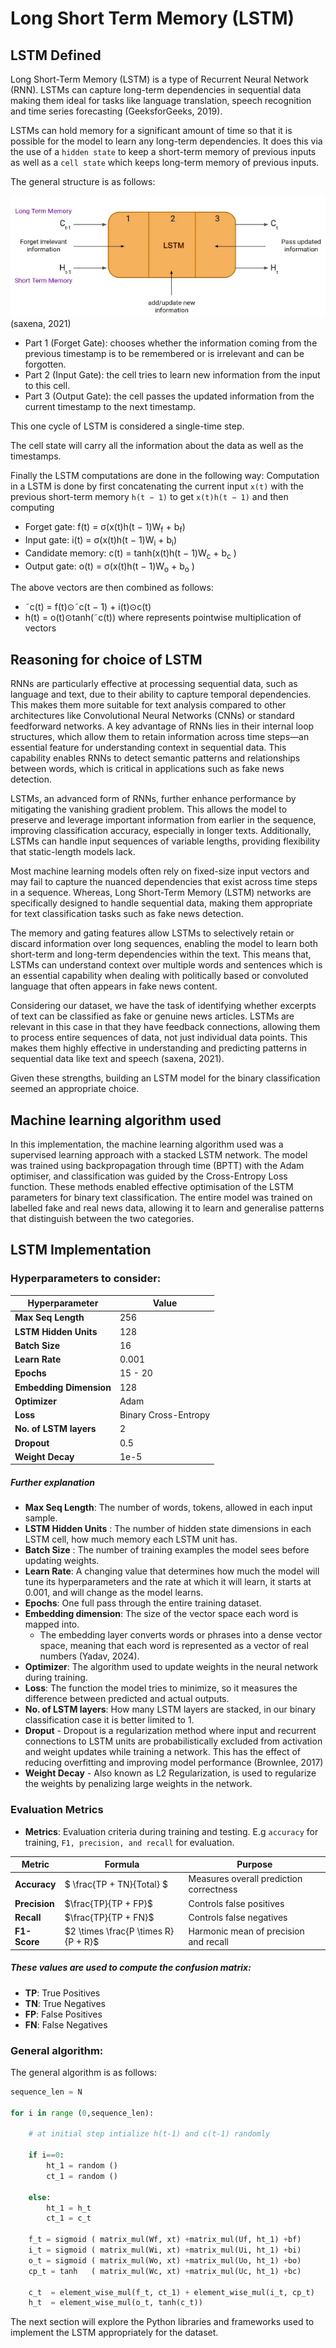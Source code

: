 # Long Short Term Memory (LSTM)

## LSTM Defined
Long Short-Term Memory (LSTM) is a type of Recurrent Neural Network (RNN). LSTMs can capture long-term dependencies in sequential data making them ideal for tasks like language translation, speech recognition and time series forecasting (GeeksforGeeks, 2019).

LSTMs can hold memory for a significant amount of time so that it is possible for the model to learn any long-term dependencies. It does this via the use of a `hidden state` to keep a short-term memory of previous inputs as well as a `cell state` which keeps long-term memory of previous inputs.

The general structure is as follows: 

![alt text](media/image.png) (saxena, 2021)

- Part 1 (Forget Gate): chooses whether the information coming from the previous timestamp is to be remembered or is irrelevant and can be forgotten.
- Part 2 (Input Gate): the cell tries to learn new information from the input to this cell.
- Part 3 (Output Gate): the cell passes the updated information from the current timestamp to the next timestamp. 

This one cycle of LSTM is considered a single-time step.

The cell state will carry all the information about the data as well as the timestamps.

Finally the LSTM computations are done in the following way: 
Computation in a LSTM is done by first concatenating the current input `x(t)` with the previous short-term memory `h(t − 1)` to get `x(t)h(t − 1)` and then computing 

- Forget gate: f(t) = σ(x(t)h(t − 1)W<sub>f</sub> + b<sub>f</sub>)
- Input gate: i(t) =  σ(x(t)h(t − 1)W<sub>i</sub> + b<sub>i</sub>)
- Candidate memory: c(t) = tanh(x(t)h(t − 1)W<sub>c</sub>  + b<sub>c</sub> )
- Output gate: o(t) = σ(x(t)h(t − 1)W<sub>o</sub>  + b<sub>o</sub> )

The above vectors are then combined as follows:
- &tilde;c(t) = f(t)⊙&tilde;c(t − 1) + i(t)⊙c(t)
- h(t) = o(t)⊙tanh(&tilde;c(t))
where  represents pointwise multiplication of vectors



## Reasoning for choice of LSTM

RNNs are particularly effective at processing sequential data, such as language and text, due to their ability to capture temporal dependencies. This makes them more suitable for text analysis compared to other architectures like Convolutional Neural Networks (CNNs) or standard feedforward networks.
A key advantage of RNNs lies in their internal loop structures, which allow them to retain information across time steps—an essential feature for understanding context in sequential data. This capability enables RNNs to detect semantic patterns and relationships between words, which is critical in applications such as fake news detection.

LSTMs, an advanced form of RNNs, further enhance performance by mitigating the vanishing gradient problem. This allows the model to preserve and leverage important information from earlier in the sequence, improving classification accuracy, especially in longer texts. Additionally, LSTMs can handle input sequences of variable lengths, providing flexibility that static-length models lack.

Most machine learning models often rely on fixed-size input vectors and may fail to capture the nuanced dependencies that exist across time steps in a sequence. Whereas, Long Short-Term Memory (LSTM) networks are specifically designed to handle sequential data, making them appropriate for text classification tasks such as fake news detection.

The memory and gating features allow LSTMs to selectively retain or discard information over long sequences, enabling the model to learn both short-term and long-term dependencies within the text. This means that, LSTMs can understand context over multiple words and sentences which is an essential capability when dealing with politically based or convoluted language that often appears in fake news content.

Considering our dataset, we have the task of identifying whether excerpts of text can be classified as fake or genuine news articles. LSTMs are relevant in this case in that they have feedback connections, allowing them to process entire sequences of data, not just individual data points. This makes them highly effective in understanding and predicting patterns in sequential data like text and speech (saxena, 2021).

Given these strengths, building an LSTM model for the binary classification seemed an appropriate choice.


## Machine learning algorithm used

In this implementation, the machine learning algorithm used was a supervised learning approach with a stacked LSTM network. The model was trained using backpropagation through time (BPTT) with the Adam optimiser, and classification was guided by the Cross-Entropy Loss function. These methods enabled effective optimisation of the LSTM parameters for binary text classification. The entire model was trained on labelled fake and real news data, allowing it to learn and generalise patterns that distinguish between the two categories.



## LSTM Implementation

### Hyperparameters to consider: 

| Hyperparameter        | Value                            | 
| --------------------- | -------------------------------- | 
| **Max Seq Length**    | 256                              | 
| **LSTM Hidden Units**        | 128                              | 
| **Batch Size**        | 16                       | 
| **Learn Rate**           | 0.001                           |
| **Epochs**            | 15 - 20                           | 
| **Embedding Dimension** | 128                           | 
| **Optimizer**         | Adam                             | 
| **Loss**              | Binary Cross-Entropy             | 
| **No. of LSTM layers**| 2                                 |
| **Dropout**           | 0.5                               |
| **Weight Decay**           |  1e-5                             |


##### Further explanation

- **Max Seq Length**: The number of words, tokens, allowed in each input sample.
- **LSTM Hidden Units** :  The number of hidden state dimensions in each LSTM cell, how much memory each LSTM unit has. 
- **Batch Size** :  The number of training examples the model sees before updating weights.
- **Learn Rate**: A changing value that determines how much the model will tune its hyperparameters and the rate at which it will learn, it starts at 0.001, and will change as the model learns.
- **Epochs**: One full pass through the entire training dataset.   
- **Embedding dimension**: The size of the vector space each word is mapped into. 
    - The embedding layer converts words or phrases into a dense vector space, meaning that each word is represented as a vector of real numbers (Yadav, 2024).
- **Optimizer**: The algorithm used to update weights in the neural network during training.  
- **Loss**: The function the model tries to minimize, so it measures the difference between predicted and actual outputs.            
- **No. of LSTM layers**: How many LSTM layers are stacked, in our binary classification case it is better limited to 1.
- **Droput** - Dropout is a regularization method where input and recurrent connections to LSTM units are probabilistically excluded from activation and weight updates while training a network. This has the effect of reducing overfitting and improving model performance (Brownlee, 2017)
- **Weight Decay** - Also known as L2 Regularization, is used to regularize the weights by penalizing large weights in the network.


### Evaluation Metrics

- **Metrics**: Evaluation criteria during training and testing. E.g `accuracy` for training, `F1, precision, and recall` for evaluation.

| Metric      | Formula               | Purpose                  |
|-------------|-----------------------|--------------------------|
| **Accuracy**  | $ \frac{TP + TN}{Total} $| Measures overall prediction correctness |
| **Precision** | $\frac{TP}{TP + FP}$    | Controls false positives |
| **Recall**    | $\frac{TP}{TP + FN}$    | Controls false negatives |
| **F1-Score**  | $2 \times \frac{P \times R}{P + R}$ | Harmonic mean of precision and recall |

##### These values are used to compute the confusion matrix:
- **TP**: True Positives  
- **TN**: True Negatives  
- **FP**: False Positives  
- **FN**: False Negatives   


### General algorithm:

The general algorithm is as follows: 

```python
sequence_len = N

for i in range (0,sequence_len):
    
    # at initial step intialize h(t-1) and c(t-1) randomly
 
    if i==0:
        ht_1 = random ()
        ct_1 = random ()
       
    else: 
        ht_1 = h_t
        ct_1 = c_t
    
    f_t = sigmoid ( matrix_mul(Wf, xt) +matrix_mul(Uf, ht_1) +bf)
    i_t = sigmoid ( matrix_mul(Wi, xt) +matrix_mul(Ui, ht_1) +bi)
    o_t = sigmoid ( matrix_mul(Wo, xt) +matrix_mul(Uo, ht_1) +bo)
    cp_t = tanh   ( matrix_mul(Wc, xt) +matrix_mul(Uc, ht_1) +bc)

    c_t  = element_wise_mul(f_t, ct_1) + element_wise_mul(i_t, cp_t) 
    h_t  = element_wise_mul(o_t, tanh(c_t))

```

The next section will explore the Python libraries and frameworks used to implement the LSTM appropriately for the dataset.

